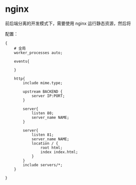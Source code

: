# nginx

前后端分离的开发模式下，需要使用 nginx 运行静态资源，然后将

配置：

```
{
	# 全局
	worker_processes auto;
	
	events{
	
	}
	
	http{
		include mime.type;
		
		upstream BACKEND {
			server IP:PORT;
		}
		
		server{
			listen 80;
			server_name NAME;
		}
		
		server{
			listen 81;
			server_name NAME;
			location / {
				root html;
				index index.html;
			}
		}
		include servers/*;
	}

}
```

